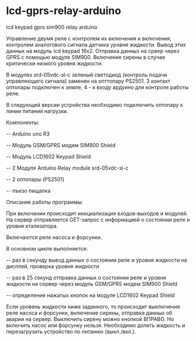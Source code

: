 # lcd-gprs-relay-arduino
lcd keypad gprs sim900 relay arduino

Управление двумя реле с контролем их включения и включения, контролем аналогового сигнала датчика уровня жидкости. Вывод этих данных на модуль lcd keypad 16x2. Отправка данных на срвер через GPRS с помощью модуля SIM900. Включение сирены в случае критически низкого уровня жидкости.

В модулях srd-05vdc-sl-c зеленый светодиод (контроль подачи управляющего сигнала) заменен на опттопару PS2501. 3 контакт оптопары подключен к земле, 4 - к входу ардуино для контроля работы реле.

В следующей версии устройства необходимо подключить оптопару к линии питания нагрузки.

Компоненты:

 -- Arduino uno R3
 
 -- Модуль GSM/GPRS модем SIM900 Shield
 
 -- Модуль LCD1602 Keypad Shield
 
 -- 2 Модуля Arduino Relay module srd-05vdc-sl-c
 
 -- 2 оптопары (PS2501)
 
 -- пъезо пищалка

Описание работы программы:

При включении происходит инициализация входов-выходов и модулей. На сервер отправляется GET-запрос с информацией о состоянии реле и уровня ктализатора.

Включаются реле насоса и форсунки.

В основном цикле выполняется:

 -- раз в секунду вывод данных о состоянии реле и уровня жидкости на дисплей, проверка уровня жидкости
 
 -- раз в 25 секунд отправка данных о состоянии реле и уровня жидкости на сервер через модуль GSM/GPRS модем SIM900 Shield
 
 -- определение нажатых кнопок на модуле LCD1602 Keypad Shield
 
 Если уровень жидкости ниже заданного, то происходит выключение реле насоса и форсунки, включение сирены, отправка данных об аварии на сервер. Выключить сирену можно кнопкой ВПРАВО. Но включить насос или форсунку нельзя. Необходимо долить жидкость и перезагрузить устройство по питанию (выкл./вкл.).
